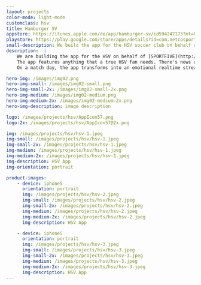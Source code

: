 ```yaml
---
layout: projects
color-mode: light-mode
customclass: hsv
title: Hamburger SV
appstore: https://itunes.apple.com/de/app/hamburger-sv/id594247173?mt=8
playstore: https://play.google.com/store/apps/details?id=com.netcosports.andhambourg&hl=de
small-description: We build the app for the HSV soccer club on behalf of SPORTFIVE.
description:  |
    We are building the app for the HSV on behalf of [SPORTFIVE](http://www.sportfive.de). In 2015 we took over the development of the app from our friends at [Rheinfabrik](http://www.rheinfabrik.de).
    The app features anything that a true HSV fan needs. There's news updates and information on the next games, detailed info about all players, social media integration and a digital version of the stadium magazine.
    On a match day, the app transforms into an emotional realtime stream with detailed up to the minute infos, texts, videos and images.

hero-img: /images/img02.png
hero-img-small: /images/img02-small.png
hero-img-small-2x: /images/img02-small-2x.png
hero-img-medium: /images/img02-medium.png
hero-img-medium-2x: /images/img02-medium-2x.png
hero-img-description: image description

logo: /images/projects/hsv/AppIcon57.png
logo-2x: /images/projects/hsv/AppIcon57@2x.png

img: /images/projects/hsv/hsv-1.jpeg
img-small: /images/projects/hsv/hsv-1.jpeg
img-small-2x: /images/projects/hsv/hsv-1.jpeg
img-medium: /images/projects/hsv/hsv-1.jpeg
img-medium-2x: /images/projects/hsv/hsv-1.jpeg
img-description: HSV App
img-orientation: portrait

product-images:
    - device: iphone5
      orientation: portrait
      img: /images/projects/hsv/hsv-2.jpeg
      img-small: /images/projects/hsv/hsv-2.jpeg
      img-small-2x: /images/projects/hsv/hsv-2.jpeg
      img-medium: /images/projects/hsv/hsv-2.jpeg
      img-medium-2x: /images/projects/hsv/hsv-2.jpeg
      img-description: HSV App

    - device: iphone5
      orientation: portrait
      img: /images/projects/hsv/hsv-3.jpeg
      img-small: /images/projects/hsv/hsv-3.jpeg
      img-small-2x: /images/projects/hsv/hsv-3.jpeg
      img-medium: /images/projects/hsv/hsv-3.jpeg
      img-medium-2x: /images/projects/hsv/hsv-3.jpeg
      img-description: HSV App
---
```


